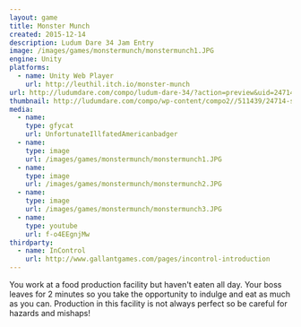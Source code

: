 ```yaml
---
layout: game
title: Monster Munch
created: 2015-12-14
description: Ludum Dare 34 Jam Entry
image: /images/games/monstermunch/monstermunch1.JPG
engine: Unity
platforms:
  - name: Unity Web Player
    url: http://leuthil.itch.io/monster-munch
url: http://ludumdare.com/compo/ludum-dare-34/?action=preview&uid=24714
thumbnail: http://ludumdare.com/compo/wp-content/compo2//511439/24714-shot0-1450151525.jpg-crop-180-140.jpg
media:
  - name:
    type: gfycat
    url: UnfortunateIllfatedAmericanbadger
  - name:
    type: image
    url: /images/games/monstermunch/monstermunch1.JPG
  - name: 
    type: image
    url: /images/games/monstermunch/monstermunch2.JPG
  - name: 
    type: image
    url: /images/games/monstermunch/monstermunch3.JPG
  - name:
    type: youtube
    url: f-o4EEgnjMw
thirdparty:
  - name: InControl
    url: http://www.gallantgames.com/pages/incontrol-introduction
---
```

You work at a food production facility but haven't eaten all day. Your boss leaves for 2 minutes so you take the opportunity to indulge and eat as much as you can. Production in this facility is not always perfect so be careful for hazards and mishaps!
